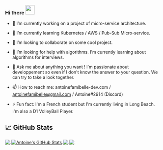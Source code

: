 ### Hi there <img src="https://raw.githubusercontent.com/MartinHeinz/MartinHeinz/master/wave.gif" width="30px">

- 🔭 I’m currently working on a project of micro-service architecture.

- 🌱 I’m currently learning Kubernetes / AWS / Pub-Sub Micro-service.

- 👯 I’m looking to collaborate on some cool project.

- 🤔 I’m looking for help with algorithms. I'm currently learning about algorithms for interviews.

- 💬 Ask me about anything you want ! I'm passionate about developpement so even if I don't know the answer to your question. We can try to take a look together.

- 📫 How to reach me: antoinefamibelle-dev.com / antoinefamibelle@gmail.com / Antoine#2914 (Discord)

- ⚡ Fun fact: I'm a French student but I'm currently living in Long Beach. I'm also a D1 VolleyBall Player.

## &#x1f4c8; GitHub Stats

<a href="https://github.com/antoinefamibelle/antoinefamibelle">
  <img align="center" src="https://github-readme-stats.vercel.app/api/top-langs/?username=antoinefamibelle&hide=C++,tex&title_color=ffffff&text_color=c9cacc&icon_color=2bbc8a&bg_color=1d1f21&langs_count=3" />
</a>
<a href="https://github.com/antoinefamibelle/antoinefamibelle">
  <img align="center" src="https://github-readme-stats.vercel.app/api?username=antoinefamibelle&show_icons=true&line_height=27&count_private=true&title_color=ffffff&text_color=c9cacc&icon_color=2bbc8a&bg_color=1d1f21" alt="Antoine's GitHub Stats" />
</a>

<a href="https://github.com/antoinefamibelle/-PRO-Api_template_MEN">
  <img align="center" src="https://github-readme-stats.vercel.app/api/pin/?username=antoinefamibelle&repo=-PRO-Api_template_MEN&title_color=ffffff&text_color=c9cacc&icon_color=2bbc8a&bg_color=1d1f21" />
</a>


<a href="https://github.com/antoinefamibelle/My-Plazza">
  <img align="center" src="https://github-readme-stats.vercel.app/api/pin/?username=antoinefamibelle&repo=My-Plazza&title_color=ffffff&text_color=c9cacc&icon_color=2bbc8a&bg_color=1d1f21" />
</a>    
